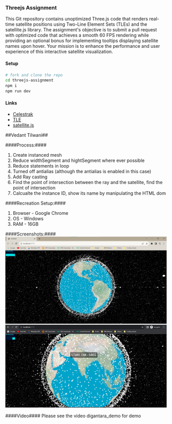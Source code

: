 ### Threejs Assignment

This Git repository contains unoptimized Three.js code that renders real-time satellite positions using Two-Line Element Sets (TLEs) and the satellite.js library.
The assignment's objective is to submit a pull request with optimized code that achieves a smooth 60 FPS rendering while providing an optional bonus for implementing tooltips displaying satellite names upon hover.
Your mission is to enhance the performance and user experience of this interactive satellite visualization.

#### Setup

```bash
# fork and clone the repo
cd threejs-assignment
npm i
npm run dev
```

#### Links

- [Celestrak](https://celestrak.org/)
- [TLE](https://en.wikipedia.org/wiki/Two-line_element_set)
- [satellite.js](https://github.com/shashwatak/satellite-js)

##Vedant Tilwani##

####Process:####
1. Create instanced mesh
2. Reduce widthSegment and hightSegment where ever possible
3. Reduce statements in loop
4. Turned off antialias (although the antialias is enabled in this case)
5. Add Ray casting
6. Find the point of intersection between the ray and the satellite, find the point of intersection
7. Calcualte the instance ID, show its name by manipulating the HTML dom

####Recreation Setup:####
1. Browser - Google Chrome
2. OS - Windows
3. RAM - 16GB

####Screenshots:####
![60FPS Screenshot](digantara_60fps.jpg)
![Tooltip 60FPS Screenshot](digantara_60fps_tooltip.jpg)

####Video####
Please see the video digantara_demo for demo